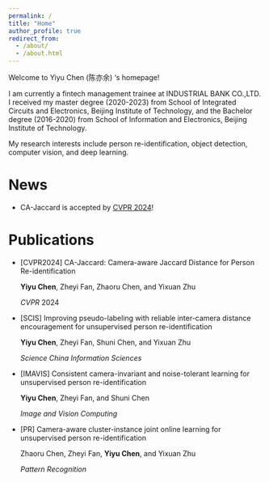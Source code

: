 ```yaml
---
permalink: /
title: "Home"
author_profile: true
redirect_from: 
  - /about/
  - /about.html
---
```


Welcome to Yiyu Chen (陈亦余) ‘s homepage!

I am currently a fintech management trainee at INDUSTRIAL BANK CO.,LTD. I received my master degree (2020-2023) from School of Integrated Circuits and Electronics, Beijing Institute of Technology,  and the Bachelor degree (2016-2020) from School of Information and Electronics, Beijing Institute of Technology.

My research interests include person re-identification, object detection, computer vision, and deep learning.

# News

- CA-Jaccard is accepted by [CVPR 2024](https://cvpr.thecvf.com/)!

# Publications

- [CVPR2024] CA-Jaccard: Camera-aware Jaccard Distance for Person Re-identification

  **Yiyu Chen**, Zheyi Fan, Zhaoru Chen, and Yixuan Zhu

  *CVPR* 2024

- [SCIS] Improving pseudo-labeling with reliable inter-camera distance encouragement for unsupervised person re-identification

  **Yiyu Chen**, Zheyi Fan, Shuni Chen, and Yixuan Zhu

  *Science China Information Sciences*

- [IMAVIS] Consistent camera-invariant and noise-tolerant learning for unsupervised person re-identification

  **Yiyu Chen**, Zheyi Fan, and Shuni Chen

  *Image and Vision Computing*

- [PR] Camera-aware cluster-instance joint online learning for unsupervised person re-identification

  Zhaoru Chen, Zheyi Fan, **Yiyu Chen**, and Yixuan Zhu

  *Pattern Recognition*

